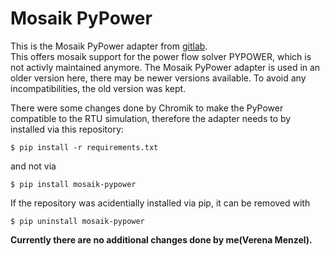 # Mosaik PyPower

This is the Mosaik PyPower adapter from [gitlab](https://gitlab.com/mosaik/mosaik-pypower). <br> This offers mosaik support for the power flow solver PYPOWER, which is not activly maintained anymore. The Mosaik PyPower adapter is used in an older version here, there may be newer versions available. To avoid any incompatibilities, the old version was kept.  

There were some changes done by Chromik to make the PyPower compatible to the RTU simulation, therefore the adapter needs to by installed via this repository: 

    $ pip install -r requirements.txt

and not via 

    $ pip install mosaik-pypower 

If the repository was acidentially installed via pip, it can be removed with 

    $ pip uninstall mosaik-pypower

**Currently there are no additional changes done by me(Verena Menzel).**